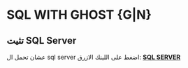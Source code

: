 # SQL WITH GHOST {G|N}
## تثيت SQL Server
عشان تحمل ال sql server اضغط على اللينك الازرق: 
 [**SQL SERVER**](https://www.microsoft.com/en-us/sql-server/sql-server-downloads "Download Sql Server")
